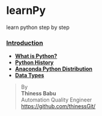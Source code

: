 # learnPy
 learn python step by step

### [**Introduction**](https://github.com/thinessGit/learnPy/tree/main/Introduction)
* [**What is Python?**](https://github.com/thinessGit/learnPy/blob/main/Introduction/whatIsPython.md)
* [**Python History**](https://github.com/thinessGit/learnPy/blob/main/Introduction/PythonHistory.md)
* [**Anaconda Python Distribution**](https://github.com/thinessGit/learnPy/blob/main/Introduction/AnacondaPythonDistribution.md)
* [**Data Types**](https://github.com/thinessGit/learnPy/blob/main/Introduction/PythonDataTypes.md)
    

>By<br/> 
**Thiness Babu**<br/> 
Automation Quality Engineer<br/>
https://github.com/thinessGit/ <br/>